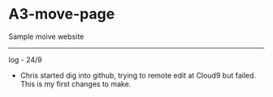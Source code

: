 # A3-move-page
Sample moive website

--------------------
log - 24/9 
- Chris started dig into github, trying to remote edit at Cloud9 but failed. This is my first changes to make.
